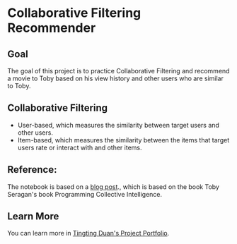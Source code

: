 # Collaborative Filtering Recommender

## Goal

The goal of this project is to practice Collaborative Filtering and recommend a movie to Toby based on his view history and other users who are similar to Toby. 

## Collaborative Filtering

- User-based, which measures the similarity between target users and other users.
- Item-based, which measures the similarity between the items that target users rate or interact with and other items.

## Reference:
The notebook is based on a [blog post](http://tungwaiyip.info/2012/Collaborative%20Filtering.html)., which is based on the book Toby Seragan's book Programming Collective Intelligence.

## Learn More

You can learn more in [Tingting Duan's Project Portfolio](https://tingting0618.github.io).

